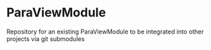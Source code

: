 # ParaViewModule

Repository for an existing ParaViewModule to be integrated into other projects via git submodules